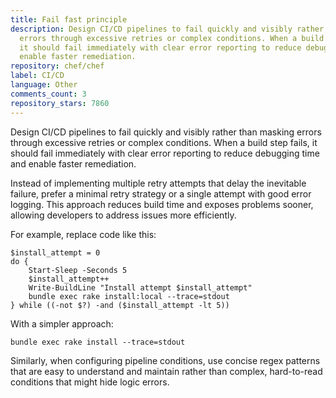 ```yaml
---
title: Fail fast principle
description: Design CI/CD pipelines to fail quickly and visibly rather than masking
  errors through excessive retries or complex conditions. When a build step fails,
  it should fail immediately with clear error reporting to reduce debugging time and
  enable faster remediation.
repository: chef/chef
label: CI/CD
language: Other
comments_count: 3
repository_stars: 7860
---
```


Design CI/CD pipelines to fail quickly and visibly rather than masking errors through excessive retries or complex conditions. When a build step fails, it should fail immediately with clear error reporting to reduce debugging time and enable faster remediation.

Instead of implementing multiple retry attempts that delay the inevitable failure, prefer a minimal retry strategy or a single attempt with good error logging. This approach reduces build time and exposes problems sooner, allowing developers to address issues more efficiently.

For example, replace code like this:
```
$install_attempt = 0
do {
    Start-Sleep -Seconds 5
    $install_attempt++
    Write-BuildLine "Install attempt $install_attempt"
    bundle exec rake install:local --trace=stdout
} while ((-not $?) -and ($install_attempt -lt 5))
```

With a simpler approach:
```
bundle exec rake install --trace=stdout
```

Similarly, when configuring pipeline conditions, use concise regex patterns that are easy to understand and maintain rather than complex, hard-to-read conditions that might hide logic errors.
